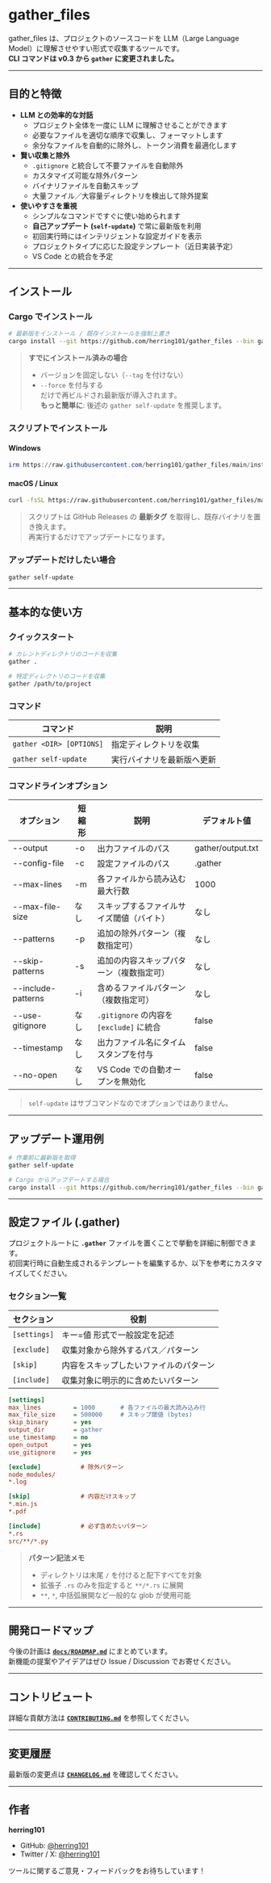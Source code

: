 # gather_files

gather_files は、プロジェクトのソースコードを LLM（Large Language Model）に理解させやすい形式で収集するツールです。  
**CLI コマンドは v0.3 から `gather` に変更されました。**

---

## 目的と特徴

- **LLM との効率的な対話**
  - プロジェクト全体を一度に LLM に理解させることができます
  - 必要なファイルを適切な順序で収集し、フォーマットします
  - 余分なファイルを自動的に除外し、トークン消費を最適化します
- **賢い収集と除外**
  - `.gitignore` と統合して不要ファイルを自動除外
  - カスタマイズ可能な除外パターン
  - バイナリファイルを自動スキップ
  - 大量ファイル／大容量ディレクトリを検出して除外提案
- **使いやすさを重視**
  - シンプルなコマンドですぐに使い始められます
  - **自己アップデート (`self-update`)** で常に最新版を利用
  - 初回実行時にはインテリジェントな設定ガイドを表示
  - プロジェクトタイプに応じた設定テンプレート（近日実装予定）
  - VS Code との統合を予定

---

## インストール

### Cargo でインストール

```bash
# 最新版をインストール / 既存インストールを強制上書き
cargo install --git https://github.com/herring101/gather_files --bin gather --force
```

> **すでにインストール済みの場合**
>
> - バージョンを固定しない（`--tag` を付けない）
> - `--force` を付与する  
>   だけで再ビルドされ最新版が導入されます。  
>   **もっと簡単に**: 後述の `gather self-update` を推奨します。

### スクリプトでインストール

#### Windows

```powershell
irm https://raw.githubusercontent.com/herring101/gather_files/main/install.ps1 | iex
```

#### macOS / Linux

```bash
curl -fsSL https://raw.githubusercontent.com/herring101/gather_files/main/install.sh | sh
```

> スクリプトは GitHub Releases の **最新タグ** を取得し、既存バイナリを置き換えます。  
> 再実行するだけでアップデートになります。

### アップデートだけしたい場合

```bash
gather self-update
```

---

## 基本的な使い方

### クイックスタート

```bash
# カレントディレクトリのコードを収集
gather .

# 特定ディレクトリのコードを収集
gather /path/to/project
```

### コマンド

| コマンド                 | 説明                       |
| ------------------------ | -------------------------- |
| `gather <DIR> [OPTIONS]` | 指定ディレクトリを収集     |
| `gather self-update`     | 実行バイナリを最新版へ更新 |

### コマンドラインオプション

| オプション         | 短縮形 | 説明                                     | デフォルト値      |
| ------------------ | ------ | ---------------------------------------- | ----------------- |
| --output           | -o     | 出力ファイルのパス                       | gather/output.txt |
| --config-file      | -c     | 設定ファイルのパス                       | .gather           |
| --max-lines        | -m     | 各ファイルから読み込む最大行数           | 1000              |
| --max-file-size    | なし   | スキップするファイルサイズ閾値（バイト） | なし              |
| --patterns         | -p     | 追加の除外パターン（複数指定可）         | なし              |
| --skip-patterns    | -s     | 追加の内容スキップパターン（複数指定可） | なし              |
| --include-patterns | -i     | 含めるファイルパターン（複数指定可）     | なし              |
| --use-gitignore    | なし   | `.gitignore` の内容を `[exclude]` に統合 | false             |
| --timestamp        | なし   | 出力ファイル名にタイムスタンプを付与     | false             |
| --no-open          | なし   | VS Code での自動オープンを無効化         | false             |

> `self-update` はサブコマンドなのでオプションではありません。

---

## アップデート運用例

```bash
# 作業前に最新版を取得
gather self-update

# Cargo からアップデートする場合
cargo install --git https://github.com/herring101/gather_files --bin gather --force
```

---

## 設定ファイル (.gather)

プロジェクトルートに **`.gather`** ファイルを置くことで挙動を詳細に制御できます。  
初回実行時に自動生成されるテンプレートを編集するか、以下を参考にカスタマイズしてください。

### セクション一覧

| セクション   | 役割                                   |
| ------------ | -------------------------------------- |
| `[settings]` | キー=値 形式で一般設定を記述           |
| `[exclude]`  | 収集対象から除外するパス／パターン     |
| `[skip]`     | 内容をスキップしたいファイルのパターン |
| `[include]`  | 収集対象に明示的に含めたいパターン     |

```ini
[settings]
max_lines         = 1000       # 各ファイルの最大読み込み行
max_file_size     = 500000     # スキップ閾値 (bytes)
skip_binary       = yes
output_dir        = gather
use_timestamp     = no
open_output       = yes
use_gitignore     = yes

[exclude]           # 除外パターン
node_modules/
*.log

[skip]              # 内容だけスキップ
*.min.js
*.pdf

[include]           # 必ず含めたいパターン
*.rs
src/**/*.py
```

> **パターン記法メモ**
>
> - ディレクトリは末尾 `/` を付けると配下すべてを対象
> - 拡張子 `.rs` のみを指定すると `**/*.rs` に展開
> - `**`, `*`, 中括弧展開など一般的な glob が使用可能

---

## 開発ロードマップ

今後の計画は **[`docs/ROADMAP.md`](./docs/ROADMAP.md)** にまとめています。  
新機能の提案やアイデアはぜひ Issue / Discussion でお寄せください。

---

## コントリビュート

詳細な貢献方法は **[`CONTRIBUTING.md`](./CONTRIBUTING.md)** を参照してください。

---

## 変更履歴

最新版の変更点は **[`CHANGELOG.md`](./CHANGELOG.md)** を確認してください。

---

## 作者

**herring101**

- GitHub: [@herring101](https://github.com/herring101)
- Twitter / X: [@herring101](https://twitter.com/herring101426)

ツールに関するご意見・フィードバックをお待ちしています！
